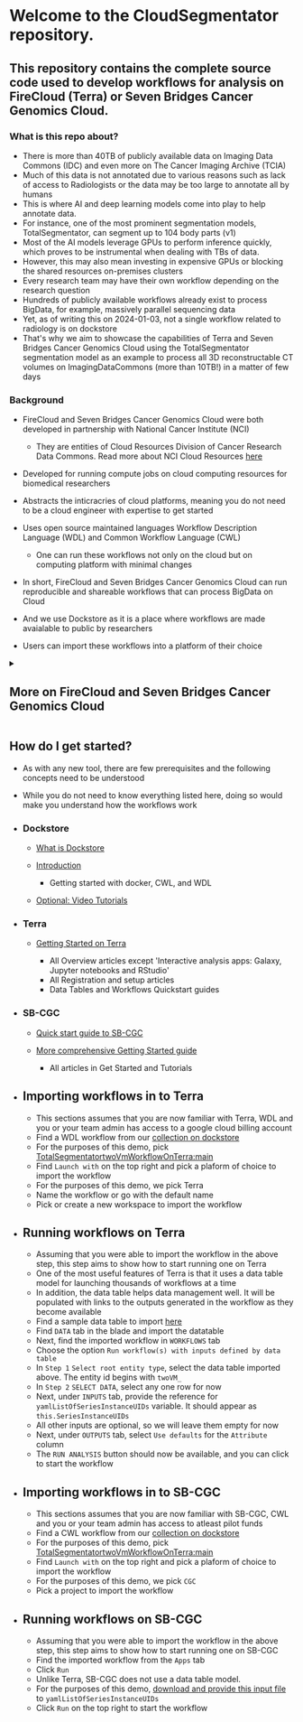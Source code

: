 # Welcome to the CloudSegmentator repository. 

## This repository contains the complete source code used to develop workflows for analysis on FireCloud (Terra) or Seven Bridges Cancer Genomics Cloud.

### What is this repo about?
- There is more than 40TB of publicly available data on Imaging Data Commons (IDC) and even more on The Cancer Imaging Archive (TCIA)
- Much of this data is not annotated due to various reasons such as lack of access to Radiologists or the data may be too large to annotate all by humans
- This is where AI and deep learning models come into play to help annotate data. 
- For instance, one of the most prominent segmentation models, TotalSegmentator, can segment up to 104 body parts (v1)
- Most of the AI models leverage GPUs to perform inference quickly, which proves to be instrumental when dealing with TBs of data. 
- However, this may also mean investing in expensive GPUs or blocking the shared resources on-premises clusters
- Every research team may have their own workflow depending on the research question
- Hundreds of publicly available workflows already exist to process BigData, for example, massively parallel sequencing data
- Yet, as of writing this on 2024-01-03, not a single workflow related to radiology is on dockstore
- That's why we aim to showcase the capabilities of Terra and Seven Bridges Cancer Genomics Cloud using the TotalSegmentator segmentation model as an example to process all 3D reconstructable CT volumes on ImagingDataCommons (more than 10TB!) in a matter of few days


### Background
- FireCloud and Seven Bridges Cancer Genomics Cloud were both developed in partnership with National Cancer Institute (NCI) 
  - They are entities of Cloud Resources Division of Cancer Research Data Commons. Read more about NCI Cloud Resources [here](https://datascience.cancer.gov/data-commons/cloud-resources)
- Developed for running compute jobs on cloud computing resources for biomedical researchers
- Abstracts the inticracries of cloud platforms, meaning you do not need to be a cloud engineer with expertise to get started
- Uses open source maintained languages Workflow Description Language (WDL) and Common Workflow Language (CWL)
    - One can run these workflows not only on the cloud but on computing platform with minimal changes 
- In short, FireCloud and Seven Bridges Cancer Genomics Cloud can run reproducible and shareable workflows that can process BigData on Cloud

- And we use Dockstore as it is a place where workflows are made avaialable to public by researchers
- Users can import these workflows into a platform of their choice


<details close>
<summary><b><h2>More on FireCloud and Seven Bridges Cancer Genomics Cloud</h2></b></summary>

- FireCloud
    - is powered by Terra, a platform developed in conjunction with Microsoft, Verily and the Broad Institute
    - can run up to **3000** workflows and up to **28,800** jobs concurrently!
    - (we will refer FireCloud as Terra from this point on) 

- Seven Bridges Cancer Genomics Cloud (now Velsera) was developed by the partnership of NCI and SB
    - can run up to **80** jobs concurrently and this limit can be increased by reaching out to SB-CGC tech support
    - (we will refer Seven Bridges Cancer Genomics Cloud as SB-CGC from this point on)

</details>

## How do I get started?
- As with any new tool, there are few prerequisites and the following concepts need to be understood
- While you do not need to know everything listed here, doing so would make you understand how the workflows work

- ### Dockstore

    - [What is Dockstore](https://docs.dockstore.org/en/stable/dockstore-introduction.html) 

    - [Introduction](https://docs.dockstore.org/en/stable/getting-started/getting-started.html)

        - Getting started with docker, CWL, and WDL

    - [Optional: Video Tutorials](https://docs.dockstore.org/en/stable/videos.html) 

- ### Terra

    - [Getting Started on Terra](https://support.terra.bio/hc/en-us/categories/360005881492-Getting-Started)

        - All Overview articles except 'Interactive analysis apps: Galaxy, Jupyter notebooks and RStudio'
        - All Registration and setup articles 
        - Data Tables and Workflows Quickstart guides

- ### SB-CGC

    - [Quick start guide to SB-CGC ](https://docs.cancergenomicscloud.org/page/uncontrolled-data-quickstart-guide)

    - [More comprehensive Getting Started guide](https://docs.cancergenomicscloud.org/docs/before-you-start)

        - All articles in Get Started and Tutorials

- ## Importing workflows in to Terra

    - This sections assumes that you are now familiar with Terra, WDL and you or your team admin has access to a google cloud billing account
    - Find a WDL  workflow from our [collection on dockstore](https://dockstore.org/organizations/ImagingDataCommons/collections/CloudSegmentator)
    - For the purposes of this demo, pick [TotalSegmentatortwoVmWorkflowOnTerra:main](https://dockstore.org/workflows/github.com/ImagingDataCommons/CloudSegmentator/TotalSegmentatortwoVmWorkflowOnTerra:main)
    - Find `Launch with` on the top right and pick a plaform of choice to import the workflow
    - For the purposes of this demo, we pick Terra
    - Name the workflow or go with the default name
    - Pick or create a new workspace to import the workflow 

- ## Running workflows on Terra

    - Assuming that you were able to import the workflow in the above step, this step aims to show how to start running one on Terra
    - One of the most useful features of Terra is that it uses a data table model for launching thousands of workflows at a time
    - In addition, the data table helps data management well. It will be populated with links to the outputs generated in the workflow as they become available
    - Find a sample data table to import [here](https://github.com/ImagingDataCommons/CloudSegmentator/tree/main/workflows/TotalSegmentator/Docs/sampleManifests)
    - Find `DATA` tab in the blade and import the datatable
    - Next, find the imported workflow in `WORKFLOWS` tab
    - Choose the option `Run workflow(s) with inputs defined by data table`
    - In `Step 1` `Select root entity type`, select the data table imported above. The entity id begins with `twoVM_`
    - In `Step 2` `SELECT DATA`, select any one row for now
    - Next, under `INPUTS` tab, provide the reference for `yamlListOfSeriesInstanceUIDs` variable. It should appear as `this.SeriesInstanceUIDs`
    - All other inputs are optional, so we will leave them empty for now
    - Next, under `OUTPUTS` tab, select `Use defaults` for the `Attribute` column
    - The `RUN ANALYSIS` button should now be available, and you can click to start the workflow

- ## Importing workflows in to SB-CGC

    - This sections assumes that you are now familiar with SB-CGC, CWL and you or your team admin has access to atleast pilot funds
    - Find a CWL  workflow from our [collection on dockstore](https://dockstore.org/organizations/ImagingDataCommons/collections/CloudSegmentator)
    - For the purposes of this demo, pick [TotalSegmentatortwoVmWorkflowOnTerra:main](https://dockstore.org/workflows/github.com/ImagingDataCommons/CloudSegmentator/TotalSegmentatortwoVmWorkflowOnSB-CGC:main)
    - Find `Launch with` on the top right and pick a plaform of choice to import the workflow
    - For the purposes of this demo, we pick `CGC`
    - Pick a project to import the workflow 

- ## Running workflows on SB-CGC   

    - Assuming that you were able to import the workflow in the above step, this step aims to show how to start running one on SB-CGC
    - Find the imported workflow from the `Apps` tab 
    - Click `Run`
    - Unlike Terra, SB-CGC does not use a data table model.
    - For the purposes of this demo, [download and provide this input file](!https://raw.githubusercontent.com/ImagingDataCommons/CloudSegmentator/main/workflows/TotalSegmentator/Docs/sampleManifests/batch_1.yaml)   to `yamlListOfSeriesInstanceUIDs`
    - Click `Run` on the top right to start the workflow